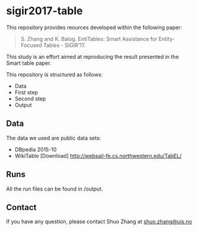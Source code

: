 # sigir2017-table

This repository provides reources developed within the following paper:

> S. Zhang and K. Balog. EntiTables: Smart Assistance for Entity-Focused Tables - SIGIR'17.

This study is an effort aimed at reproducing the result presented in the Smart table paper.

This repository is structured as follows:

- Data
- First step
- Second step
- Output

## Data
The data we used are public data sets:
- DBpedia 2015-10
- WikiTable [Download] http://websail-fe.cs.northwestern.edu/TabEL/

## Runs
All the run files can be found in /output.

## Contact
If you have any question, please contact Shuo Zhang at shuo.zhang@uis.no
